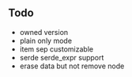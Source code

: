## Todo

- owned version
- plain only mode
- item sep customizable
- serde serde_expr support
- erase data but not remove node